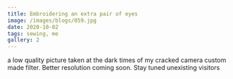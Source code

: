 ```yaml
---
title: Embroidering an extra pair of eyes
image: /images/blogs/059.jpg
date: 2020-10-02
tags: sewing, me
gallery: 2
---
```


a low quality picture taken at the dark times of my cracked camera custom made filter. Better resolution coming soon. Stay tuned unexisting visitors
